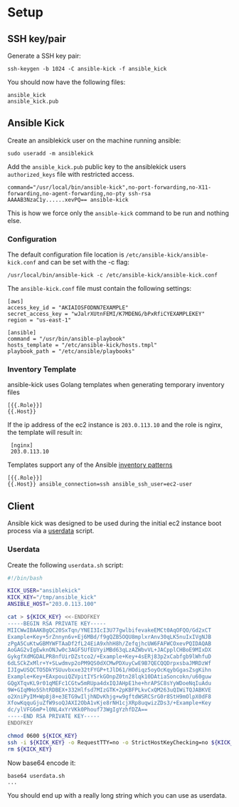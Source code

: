 # Setup

## SSH key/pair

Generate a SSH key pair:

    ssh-keygen -b 1024 -C ansible-kick -f ansible_kick

You should now have the following files:

    ansible_kick
    ansible_kick.pub

## Ansible Kick

Create an ansiblekick user on the machine running ansible:

    sudo useradd -m ansiblekick

Add the `ansible_kick.pub` public key to the ansiblekick users `authorized_keys` file with restricted access.

    command="/usr/local/bin/ansible-kick",no-port-forwarding,no-X11-forwarding,no-agent-forwarding,no-pty ssh-rsa AAAAB3NzaC1y......xevPQ== ansible-kick

This is how we force only the `ansible-kick` command to be run and nothing else.

### Configuration

The default configuration file location is `/etc/ansible-kick/ansible-kick.conf` and can be set with the -c flag:

    /usr/local/bin/ansible-kick -c /etc/ansible-kick/ansible-kick.conf

The `ansible-kick.conf` file must contain the following settings:

    [aws]
    access_key_id = "AKIAIOSFODNN7EXAMPLE"
    secret_access_key = "wJalrXUtnFEMI/K7MDENG/bPxRfiCYEXAMPLEKEY"
    region = "us-east-1"

    [ansible]
    command = "/usr/bin/ansible-playbook"
    hosts_template = "/etc/ansible-kick/hosts.tmpl"
    playbook_path = "/etc/ansible/playbooks"

### Inventory Template

ansible-kick uses Golang templates when generating temporary inventory files

    [{{.Role}}]
    {{.Host}}

If the ip address of the ec2 instance is `203.0.113.10` and the role is nginx, the template will result in:

     [nginx]
     203.0.113.10

Templates support any of the Ansible [inventory patterns](http://www.ansibleworks.com/docs/patterns.html)

    [{{.Role}}]
    {{.Host}} ansible_connection=ssh ansible_ssh_user=ec2-user

## Client

Ansible kick was designed to be used during the initial ec2 instance boot process via a [userdata](http://docs.aws.amazon.com/AWSCloudFormation/latest/UserGuide/cloudformation-waitcondition-article.html) script.

### Userdata

Create the following `userdata.sh` script: 

```bash
#!/bin/bash

KICK_USER="ansiblekick"
KICK_KEY="/tmp/ansible_kick"
ANSIBLE_HOST="203.0.113.100"

cat > ${KICK_KEY} <<-ENDOFKEY
-----BEGIN RSA PRIVATE KEY-----
MIICWwIBAAKBgQC20SxTqn/YNEI3IcI3U77gwlbifevakeEMCt0AqOFQO/Gd2xCT
Example+Key+5rZnnyn6v+Ej6MBd/f9gQZB5OQU8mplxrAnv30qLK5nuIxIVgNJB
zPgA5CuKtwGBMYWFTAaDf2fL24EiA9xhhH8h/ZefqjhcUW6FAFWCOxevPQIDAQAB
AoGAG2vIgEwknONJw0c3AGF5UfEUYyiMBd63qLzAZWbvVL+JACpplCHBoE9MIxDX
GykgfXdMGDALPR8nfUirDZstco2/+Example+Key+4sERj83p2xCabfgb9lWhfuD
6dLSCkZxMlr+Y+SLwdmvp2oPM9QS0dXCMwPDXuyCwE9B7QECQQDrpxsbaJMRDzWf
IJIgwUSQCTO5DkYSUuvbxxe32tFYGP+tJlD61/HOdiqz5oyOcKqybGgasZsgKihn
Example+Key+EAxpouiQZVpitIYSrkGOnpZ0tn28lqk10DAtiaSoncokn/u60guw
GQgXTqvKL9r01qMEFc1CGtw5mRUpa4dxIQJAHpE1he+hrAPSC8sYyWDoeNqIuAdu
9W+GIqMHo5ShtRDBEX+332Hlfsd7MIzGTK+2pKBFPLkvCxQM263uQIWiTQJABKVE
o2XniPyIM+Wp8j8+e3ETG9wIljhNDvKhjg+w9gftdWSRCSrG0r8StH9mOlpX0dF8
XfowKqquGjuZfW9soQJAXI2ObA1vKje8rNH1cjXRp8uqwizZDs3/+Example+Key
dc/ylVFG6mP+l0NL4xYrVKk0Phouf73WgIgYzhfDZA==
-----END RSA PRIVATE KEY-----
ENDOFKEY

chmod 0600 ${KICK_KEY}
ssh -i ${KICK_KEY} -o RequestTTY=no -o StrictHostKeyChecking=no ${KICK_USER}@${ANSIBLE_HOST}
rm ${KICK_KEY}
```

Now base64 encode it:

    base64 userdata.sh
    ...

You should end up with a really long string which you can use as userdata.

